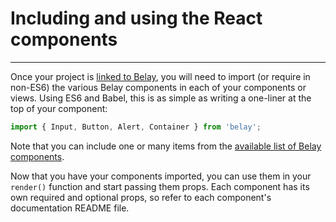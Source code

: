 # Including and using the React components
------------------------------------------

Once your project is [linked to Belay](docs/npmLink.md), you will need to import (or require in non-ES6) the various Belay components in each of your components or views. Using ES6 and Babel, this is as simple as writing a one-liner at the top of your component:

```javascript
import { Input, Button, Alert, Container } from 'belay';
```

Note that you can include one or many items from the [available list of Belay components](src/index.js).

Now that you have your components imported, you can use them in your `render()` function and start passing them props. Each component has its own required and optional props, so refer to each component's documentation README file.